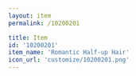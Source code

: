 ```yaml
---
layout: item
permalink: /10200201

title: Item
id: '10200201'
item_name: 'Romantic Half-up Hair'
icon_url: 'customize/10200201.png'
---
```

